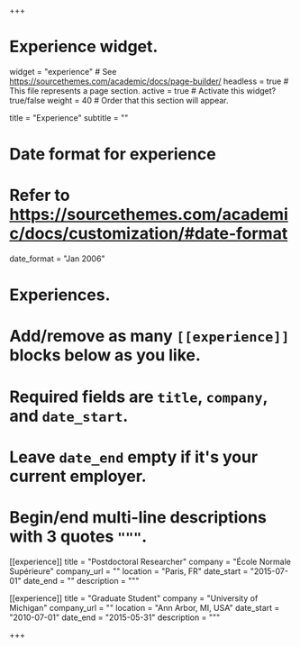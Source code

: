 +++
# Experience widget.
widget = "experience"  # See https://sourcethemes.com/academic/docs/page-builder/
headless = true  # This file represents a page section.
active = true  # Activate this widget? true/false
weight = 40  # Order that this section will appear.

title = "Experience"
subtitle = ""

# Date format for experience
#   Refer to https://sourcethemes.com/academic/docs/customization/#date-format
date_format = "Jan 2006"

# Experiences.
#   Add/remove as many `[[experience]]` blocks below as you like.
#   Required fields are `title`, `company`, and `date_start`.
#   Leave `date_end` empty if it's your current employer.
#   Begin/end multi-line descriptions with 3 quotes `"""`.
[[experience]]
  title = "Postdoctoral Researcher"
  company = "École Normale Supérieure"
  company_url = ""
  location = "Paris, FR"
  date_start = "2015-07-01"
  date_end = ""
  description = """



[[experience]]
  title = "Graduate Student"
  company = "University of Michigan"
  company_url = ""
  location = "Ann Arbor, MI, USA"
  date_start = "2010-07-01"
  date_end = "2015-05-31"
  description = """
 
+++
